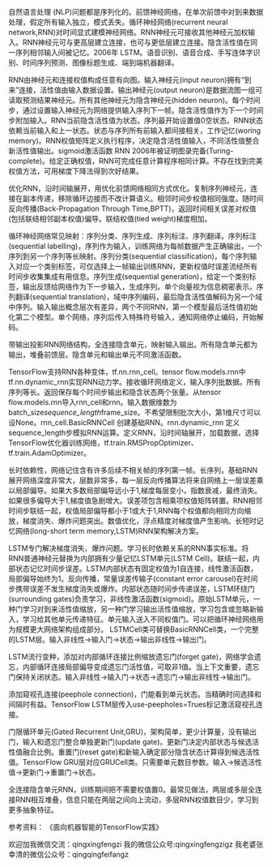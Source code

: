 自然语言处理 (NLP)问题都是序列化的。前馈神经网络，在单次前馈中对到来数据处理，假定所有输入独立，模式丢失。循环神经网络(recurrent neural network,RNN)对时间显式建模神经网络。RNN神经元可接收其他神经元加权输入。RNN神经元可与更高层建立连接，也可与更低层建立连接。隐含活性值在同一序列相邻输入间被记忆。2006年 LSTM。语音识别、语音合成、手写连体字识别、时间序列预测、图像标题生成、端到端机器翻译。

RNN由神经元和连接权值构成任意有向图。输入神经元(input neuron)拥有“到来”连接，活性值由输入数据设置。输出神经元(output neuron)是数据流图一组可读取预测结果神经元。所有其他神经元为隐含神经元(hidden neuron)。每个时间步，通过设置输入神经元为网络提供输入序列下一帧。隐含活性值作为下一个时间步附加输入。RNN当前隐含活性值为状态。序列最开始设置值0空状态。RNN状态依赖当前输入和上一状态。状态与序列所有前输入都间接相关，工作记忆(woring memory)。RNN权值矩阵定义执行程序，决定隐含活性值输入，不同活性值整合新活性值输出。sigmoid激活函数 RNN 2006年被证明图录完备(Turing-complete)。给定正确权值，RNN可完成任意计算程序相同计算。不存在找到完美权值方法，可用梯度下降法得到次好结果。

优化RNN，沿时间输展开，用优化前馈网络相同方式优化。复制序列神经元，连接在副本传递，移除循环边接而不改计算语义。相邻时间步权值相同强度。随时间反向传播(Back-Propagation Through Time,BPTT)，返回时间相关误差对权值(包括联结相邻副本权值)偏导。联结权值(tied weight)梯度相加。

循环神经网络常见映射：序列分类、序列生成、序列标注、序列翻译。序列标注(sequential labelling)，序列作为输入，训练网络为每帧数据产生正确输出，一个序列到另一个序列等长映射。序列分类(sequential classification)，每个序列输入对应一个类别标签，可仅选择上一帧输出训练RNN，更新权值时误差流经所有时间步收集集成有用信息。序列生成(sequential generation)，给定一个类别标签，输出反馈给网络作为下一步输入，生成序列。单个向量视为信息稠密表示。序列翻译(sequential translation)，域中序列编码，最后隐含活性值解码为另一个域中序列。输入输出概念层次有差异，两个不同RNN，第一个模型最后活性值初始化第二个模型。单个网络，序列后传入特殊符号输入，通知网络停止编码，开始解码。

带输出投影RNN网络结构，全连接隐含单元，映射输入输出。所有隐含单元都为输出，堆叠前馈层。隐含单元和输出单元不同激活函数。

TensorFlow支持RNN各种变体，tf.nn.rnn_cell。tensor flow.models.rnn中tf.nn.dynamic_rnn实现RNN动力学。接收循环网络定义，输入序列批数据。所有序列等长。返回保存每个时间步输出和隐含状态两个张量。从tensor flow.models.rnn导入rnn_cell和rnn。输入数据维数为batch_size*sequence_length*frame_size。不希望限制批次大小，第1维尺寸可以设None。rnn_cell.BasicRNNCell 创建基础RNN。rnn.dynamic_rnn 定义sequence_length步模拟RNN运算。定义RNN，沿时间轴展开，加载数据，选择TensorFlow优化器训练网络，tf.train.RMSPropOptimizer、tf.train.AdamOptimizer。

长时依赖性，网络记住含有许多后续不相关帧的序列第一帧。长序列，基础RNN展开网络深度非常大，层数非常多，每一层反向传播算法将来自网络上一层误差乘以局部偏导。如果大多数局部偏导远小于1,梯度每层变小，指数衰减，最终消失。如果很多偏导大于1,梯度值急剧增大。误差项包含相乘项权值矩阵转置。RNN相邻时间步联结一起，权值局部偏导都小于1或大于1,RNN每个权值都向相同方向缩放，梯度消失、爆炸问题突出。数值优化，浮点精度对梯度值产生影响。长短时记忆网络(long-short term memory,LSTM)RNN架构解决方案。

LSTM专门解决梯度消失、爆炸问题。学习长时依赖关系的RNN事实标准。将RNN普通神经元替换为内部拥有少量记忆LSTM单元(LSTM Cell)。联结一起，内部状态记忆时间步误差。LSTM内部状态有固定权值为1自连接，线性激活函数，局部偏导始终为1。反向传播，常量误差传输子(constant error carousel)在时间步携带误差不发生梯度消失或爆炸。内部状态随时间步传递误差，LSTM环绕门(surrounding gates)负责学习，非线性激活函数(sigmoid)。原始LSTM单元，一种门学习对到来活性值缩放，另一种门学习输出活性值缩放，学习包含或忽略新输入，学习给其他单元传递特征。单元输入送入不同权值门。可以把循环神经网络用为规模更大网络架构组成部分。
LSTMCell类可替换BasicRNNCell类，一个完整的LSTM层。输入非线性->输入门->状态->输出非线性->输出门。

LSTM流行变种，添加对内部循环连接比例缩放遗忘门(forget gate)，网络学会遗忘，内部循环连接局部偏导变成遗忘门活性值，可取非1值。当上下文重要，遗忘门保持关闭状态。输入非线性->输入门->状态->遗忘门->输出非线性->输出门。

添加窥视孔连接(peephole connection)，门能看到单元状态。当精确时间选择和间隔时有益。TensorFlow LSTM层传入use-peepholes=Trues标记激活窥视孔连接。

门限循环单元(Gated Recurrent Unit,GRU)，架构简单，更少计算量，没有输出门，输入和遗忘门整合单独更新门(update gate)。更新门决定内部状态与候选活性值融合比例。重置门(reset gate)和新输入确定部分隐含状态计算得到候选活性值。TensorFlow GRU层对应GRUCell类。只需要单元数目参数。输入->候选活性值->更新门->重置门->状态。

全连接隐含单元RNN，训练期间把不需要权值置0。最常见做法，两层或多层全连接RNN相互堆叠，信息只能在两层之间向上流动，多层RNN权值数目少，学习到更多抽象特征。


参考资料：
《面向机器智能的TensorFlow实践》

欢迎加我微信交流：qingxingfengzi
我的微信公众号:qingxingfengzigz
我老婆张幸清的微信公众号：qingqingfeifangz